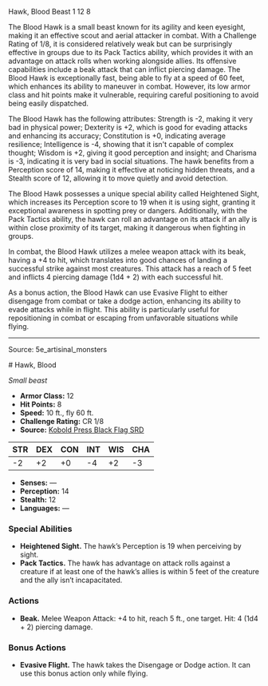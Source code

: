 <MonsterName/>Hawk, Blood</MonsterName>
<CreatureType/>Beast</CreatureType>
<CR/>1</CR>
<AC/>12</AC>
<HP/>8</HP>
<summary>The Blood Hawk is a small beast known for its agility and keen eyesight, making it an effective scout and aerial attacker in combat. With a Challenge Rating of 1/8, it is considered relatively weak but can be surprisingly effective in groups due to its Pack Tactics ability, which provides it with an advantage on attack rolls when working alongside allies. Its offensive capabilities include a beak attack that can inflict piercing damage. The Blood Hawk is exceptionally fast, being able to fly at a speed of 60 feet, which enhances its ability to maneuver in combat. However, its low armor class and hit points make it vulnerable, requiring careful positioning to avoid being easily dispatched.</summary>

<detail>

The Blood Hawk has the following attributes: Strength is -2, making it very bad in physical power; Dexterity is +2, which is good for evading attacks and enhancing its accuracy; Constitution is +0, indicating average resilience; Intelligence is -4, showing that it isn't capable of complex thought; Wisdom is +2, giving it good perception and insight; and Charisma is -3, indicating it is very bad in social situations. The hawk benefits from a Perception score of 14, making it effective at noticing hidden threats, and a Stealth score of 12, allowing it to move quietly and avoid detection.

The Blood Hawk possesses a unique special ability called Heightened Sight, which increases its Perception score to 19 when it is using sight, granting it exceptional awareness in spotting prey or dangers. Additionally, with the Pack Tactics ability, the hawk can roll an advantage on its attack if an ally is within close proximity of its target, making it dangerous when fighting in groups.

In combat, the Blood Hawk utilizes a melee weapon attack with its beak, having a +4 to hit, which translates into good chances of landing a successful strike against most creatures. This attack has a reach of 5 feet and inflicts 4 piercing damage (1d4 + 2) with each successful hit.

As a bonus action, the Blood Hawk can use Evasive Flight to either disengage from combat or take a dodge action, enhancing its ability to evade attacks while in flight. This ability is particularly useful for repositioning in combat or escaping from unfavorable situations while flying.</detail>



---

Source: 5e_artisinal_monsters

<statblock>
# Hawk, Blood

*Small beast*

- **Armor Class:** 12
- **Hit Points:** 8
- **Speed:** 10 ft., fly 60 ft.
- **Challenge Rating:** CR 1/8
- **Source:** [Kobold Press Black Flag SRD](https://koboldpress.com/black-flag-roleplaying/)

| STR | DEX | CON | INT | WIS | CHA |
| --- | --- | --- | --- | --- | --- |
| -2 | +2 | +0 | -4 | +2 | -3 |

- **Senses:** —
- **Perception:** 14
- **Stealth:** 12
- **Languages:** —

### Special Abilities

- **Heightened Sight.** The hawk’s Perception is 19 when perceiving by sight.
- **Pack Tactics.** The hawk has advantage on attack rolls against a creature if at least one of the hawk’s allies is within 5 feet of the creature and the ally isn’t incapacitated.

### Actions

- **Beak.** Melee Weapon Attack: +4 to hit, reach 5 ft., one target. Hit: 4 (1d4 + 2) piercing damage.

### Bonus Actions

- **Evasive Flight.** The hawk takes the Disengage or Dodge action. It can use this bonus action only while flying.

</statblock>


